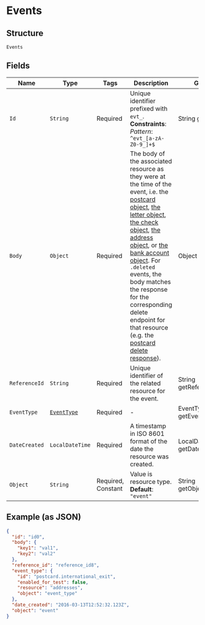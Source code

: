 
# Events

## Structure

`Events`

## Fields

| Name | Type | Tags | Description | Getter | Setter |
|  --- | --- | --- | --- | --- | --- |
| `Id` | `String` | Required | Unique identifier prefixed with `evt_`.<br>**Constraints**: *Pattern*: `^evt_[a-zA-Z0-9_]+$` | String getId() | setId(String id) |
| `Body` | `Object` | Required | The body of the associated resource as they were at the time of the event, i.e. the [postcard object](#operation/postcard_retrieve), [the letter object](#operation/letter_retrieve), [the check object](#operation/check_retrieve), [the address object](#operation/address_retrieve), or [the bank account object](#operation/bank_account_retrieve). For `.deleted` events, the body matches the response for the corresponding delete endpoint for that resource (e.g. the [postcard delete response](#operation/postcard_delete)). | Object getBody() | setBody(Object body) |
| `ReferenceId` | `String` | Required | Unique identifier of the related resource for the event. | String getReferenceId() | setReferenceId(String referenceId) |
| `EventType` | [`EventType`](../../doc/models/event-type.md) | Required | - | EventType getEventType() | setEventType(EventType eventType) |
| `DateCreated` | `LocalDateTime` | Required | A timestamp in ISO 8601 format of the date the resource was created. | LocalDateTime getDateCreated() | setDateCreated(LocalDateTime dateCreated) |
| `Object` | `String` | Required, Constant | Value is resource type.<br>**Default**: `"event"` | String getObject() | setObject(String object) |

## Example (as JSON)

```json
{
  "id": "id0",
  "body": {
    "key1": "val1",
    "key2": "val2"
  },
  "reference_id": "reference_id8",
  "event_type": {
    "id": "postcard.international_exit",
    "enabled_for_test": false,
    "resource": "addresses",
    "object": "event_type"
  },
  "date_created": "2016-03-13T12:52:32.123Z",
  "object": "event"
}
```

